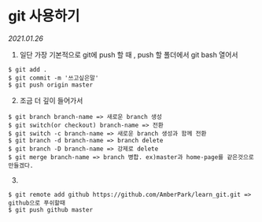 # git 사용하기

*2021.01.26*

1. 일단 가장 기본적으로 git에 push 할 때 , push 할 폴더에서 git bash 열어서

```
$ git add .
$ git commit -m '쓰고싶은말'
$ git push origin master
```

2. 조금 더 깊이 들어가서

```
$ git branch branch-name => 새로운 branch 생성
$ git switch(or checkout) branch-name => 전환
$ git switch -c branch-name => 새로운 branch 생성과 함께 전환
$ git branch -d branch-name => branch delete
$ git branch -D branch-name => 강제로 delete
$ git merge branch-name => branch 병합. ex)master과 home-page를 같은것으로 만들겠다.
```

3. 

```
$ git remote add github https://github.com/AmberPark/learn_git.git => github으로 푸쉬할때
$ git push github master
```







